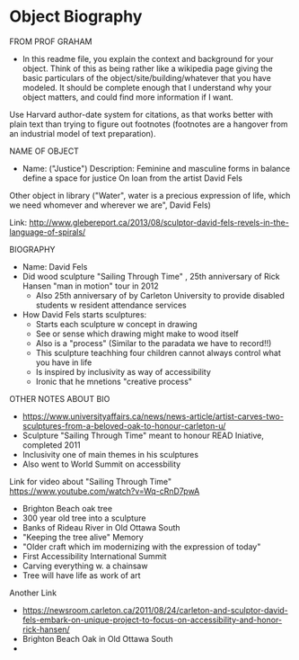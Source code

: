 # Object Biography

FROM PROF GRAHAM
- In this readme file, you explain the context and background for your object. Think of this as being rather like a wikipedia page giving the basic particulars of the object/site/building/whatever that you have modeled. It should be complete enough that I understand why your object matters, and could find more information if I want.

Use Harvard author-date system for citations, as that works better with plain text than trying to figure out footnotes (footnotes are a hangover from an industrial model of text preparation).

NAME OF OBJECT 
- Name: ("Justice")
Description: Feminine and masculine forms in balance define a space for justice
On loan from the artist David Fels

Other object in library ("Water", water is a precious expression of life, which we need whomever and wherever we are", David Fels)

Link: http://www.glebereport.ca/2013/08/sculptor-david-fels-revels-in-the-language-of-spirals/

BIOGRAPHY  
- Name: David Fels 
- Did wood sculpture "Sailing Through Time" , 25th anniversary of Rick Hansen "man in motion" tour in 2012
  - Also 25th anniversary of by Carleton University to provide disabled students w resident attendance services
- How David Fels starts sculptures:
  - Starts each sculpture w concept in drawing
  - See or sense which drawing might make to wood itself 
  - Also is a "process" (Similar to the paradata we have to record!!)
  - This sculpture teachhing four children cannot always control what you have in life
  - Is inspired by inclusivity as way of accessibility
  - Ironic that he mnetions "creative process"
  
OTHER NOTES ABOUT BIO
 -  https://www.universityaffairs.ca/news/news-article/artist-carves-two-sculptures-from-a-beloved-oak-to-honour-carleton-u/
  - Sculpture "Sailing Through Time" meant to honour READ Iniative, completed 2011
  - Inclusivity one of main themes in his sculptures
  - Also went to World Summit on accessbility
  
  Link for video about "Sailing Through Time"
  https://www.youtube.com/watch?v=Wq-cRnD7pwA
  - Brighton Beach oak tree
  - 300 year old tree into a sculpture
  - Banks of Rideau River in Old Ottawa South
  - "Keeping the tree alive" Memory
  - "Older craft which im modernizing with the expression of today"
  - First Accessibility International Summit
  - Carving everything w. a chainsaw
  - Tree will have life as work of art
  
  Another Link
  - https://newsroom.carleton.ca/2011/08/24/carleton-and-sculptor-david-fels-embark-on-unique-project-to-focus-on-accessibility-and-honor-rick-hansen/
  - Brighton Beach Oak in Old Ottawa South
  - 
